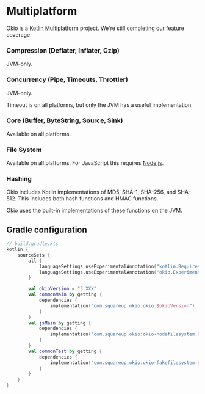 Multiplatform
=============

Okio is a [Kotlin Multiplatform][kotlin_multiplatform] project. We're still completing our feature
coverage.


### Compression (Deflater, Inflater, Gzip)

JVM-only.


### Concurrency (Pipe, Timeouts, Throttler)

JVM-only.

Timeout is on all platforms, but only the JVM has a useful implementation.


### Core (Buffer, ByteString, Source, Sink)

Available on all platforms.


### File System

Available on all platforms. For JavaScript this requires [Node.js][node_js].


### Hashing

Okio includes Kotlin implementations of MD5, SHA-1, SHA-256, and SHA-512. This includes both hash
functions and HMAC functions.

Okio uses the built-in implementations of these functions on the JVM.


[kotlin_multiplatform]: https://kotlinlang.org/docs/reference/multiplatform.html
[mingw]: http://www.mingw.org/
[node_js]: https://nodejs.org/api/fs.html

## Gradle configuration

```kotlin
// build.gradle.kts
kotlin {
    sourceSets {
        all {
            languageSettings.useExperimentalAnnotation("kotlin.RequiresOptIn")               
            languageSettings.useExperimentalAnnotation("okio.ExperimentalFileSystem")
        }

        val okioVersion = "3.XXX"
        val commonMain by getting {
            dependencies {
                implementation("com.squareup.okio:okio:$okioVersion")
            }
        }
        val jsMain by getting {
            dependencies {
                implementation("com.squareup.okio:okio-nodefilesystem:$okioVersion")
            }
        }
        val commonTest by getting {
            dependencies {
                implementation("com.squareup.okio:okio-fakefilesystem:$okioVersion")
            }
        }
    }
}
```
